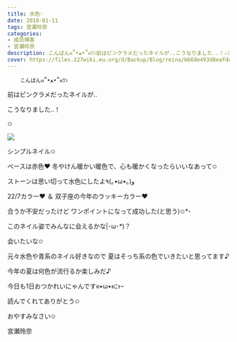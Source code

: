 ```yaml
---
title: 水色♡
date: 2018-01-11
tags: 宮瀬玲奈
categories: 
- 成员博客
- 宮瀬玲奈
description: こんばんฅ՞•ﻌ•՞ฅﾜﾝ前はピンクラメだったネイルが..こうなりました..！✩シンプルネイル✩ベースは赤色❤️冬やけん暖かい暖色で、心も暖かくなったらいいなあ...
cover: https://files.227wiki.eu.org/d/Backup/Blog/reina/b66de493d8eafde4e39557ac092ad.jpg 
---
```


        こんばんฅ՞•ﻌ•՞ฅﾜﾝ






前はピンクラメだったネイルが..

こうなりました..！


✩



![](https://files.227wiki.eu.org/d/Backup/Blog/reina/b66de493d8eafde4e39557ac092ad.jpg)




シンプルネイル✩




ベースは赤色❤️
冬やけん暖かい暖色で、心も暖かくなったらいいなあって✩


ストーンは思い切って水色にしたよ٩(｡•ω•｡)و



22/7カラー❤︎
＆
双子座の今年のラッキーカラー❤︎



合うか不安だったけど
ワンポイントになって成功した(と思う)✩*॰






このネイル姿でみんなに会えるかな|･ω･*)？



会いたいな✩





元々水色や青系のネイル好きなので
夏はそっち系の色でいきたいと思ってます♪


今年の夏は何色が流行るか楽しみだ♪





今日も1日おつかれいにゃんですฅ•ω•ฅﾆｬｰ



読んでくれてありがとう✩

おやすみなさい✩


宮瀬玲奈


